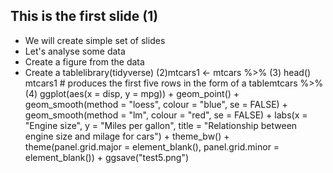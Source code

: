 ## This is the first slide (1)
- We will create simple set of slides
- Let's analyse some data
- Create a figure from the data
- Create a tablelibrary(tidyverse) (2)mtcars1 <- mtcars %>% (3)
             head() 
mtcars1 # produces the first five rows in the form of a tablemtcars %>% (4)
  ggplot(aes(x = disp, y = mpg)) +
  geom_point() +
  geom_smooth(method = "loess", colour = "blue", se = FALSE) +
  geom_smooth(method = "lm", colour = "red", se = FALSE) +
  labs(x = "Engine size",
      y = "Miles per gallon",
      title = "Relationship between engine size and milage for cars") +
  theme_bw() +
  theme(panel.grid.major = element_blank(),
          panel.grid.minor = element_blank()) +
  ggsave("test5.png")


```python

```
